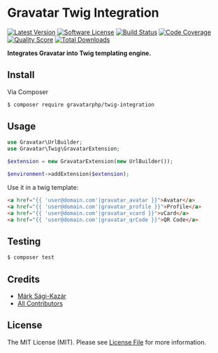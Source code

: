 # Gravatar Twig Integration

[![Latest Version](https://img.shields.io/github/release/gravatarphp/twig-integration.svg?style=flat-square)](https://github.com/gravatarphp/twig-integration/releases)
[![Software License](https://img.shields.io/badge/license-MIT-brightgreen.svg?style=flat-square)](LICENSE)
[![Build Status](https://img.shields.io/travis/gravatarphp/twig-integration.svg?style=flat-square)](https://travis-ci.org/gravatarphp/twig-integration)
[![Code Coverage](https://img.shields.io/scrutinizer/coverage/g/gravatarphp/twig-integration.svg?style=flat-square)](https://scrutinizer-ci.com/g/gravatarphp/twig-integration)
[![Quality Score](https://img.shields.io/scrutinizer/g/gravatarphp/twig-integration.svg?style=flat-square)](https://scrutinizer-ci.com/g/gravatarphp/twig-integration)
[![Total Downloads](https://img.shields.io/packagist/dt/gravatarphp/twig-integration.svg?style=flat-square)](https://packagist.org/packages/gravatarphp/twig-integration)

**Integrates Gravatar into Twig templating engine.**


## Install

Via Composer

``` bash
$ composer require gravatarphp/twig-integration
```


## Usage

``` php
use Gravatar\UrlBuilder;
use Gravatar\Twig\GravatarExtension;

$extension = new GravatarExtension(new UrlBuilder());

$environment->addExtension($extension);
```

Use it in a twig template:

``` html
<a href="{{ 'user@domain.com'|gravatar_avatar }}">Avatar</a>
<a href="{{ 'user@domain.com'|gravatar_profile }}">Profile</a>
<a href="{{ 'user@domain.com'|gravatar_vcard }}">vCard</a>
<a href="{{ 'user@domain.com'|gravatar_qrCode }}">QR Code</a>
```


## Testing

``` bash
$ composer test
```


## Credits

- [Márk Sági-Kazár](https://github.com/sagikazarmark)
- [All Contributors](https://github.com/gravatarphp/twig-integration/contributors)


## License

The MIT License (MIT). Please see [License File](LICENSE) for more information.

